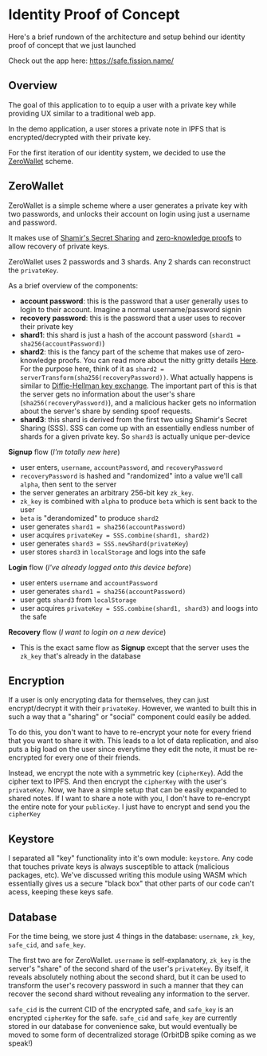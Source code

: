 # Identity Proof of Concept

Here's a brief rundown of the architecture and setup behind our identity proof of concept that we just launched 

Check out the app here: https://safe.fission.name/

## Overview
The goal of this application to to equip a user with a private key while providing UX similar to a traditional web app. 

In the demo application, a user stores a private note in IPFS that is encrypted/decrypted with their private key.

For the first iteration of our identity system, we decided to use the [ZeroWallet](http://zerowallet.me/) scheme. 

## ZeroWallet
ZeroWallet is a simple scheme where a user generates a private key with two passwords, and unlocks their account on login using just a username and password.

It makes use of [Shamir's Secret Sharing](https://en.wikipedia.org/wiki/Shamir%27s_Secret_Sharing) and [zero-knowledge proofs](https://en.wikipedia.org/wiki/Zero-knowledge_proof) to allow recovery of private keys.

ZeroWallet uses 2 passwords and 3 shards. Any 2 shards can reconstruct the `privateKey`.

As a brief overview of the components:
- **account password**: this is the password that a user generally uses to login to their account. Imagine a normal username/password signin
- **recovery password**: this is the password that a user uses to recover their private key
- **shard1**: this shard is just a hash of the account password (`shard1 = sha256(accountPassword)`)
- **shard2**: this is the fancy part of the scheme that makes use of zero-knowledge proofs. You can read more about the nitty gritty details [Here](https://medium.com/@amanladia1/zerowallet-a-zkp-based-wallet-authentication-mechanism-9871dcca0a01). For the purpose here, think of it as `shard2 = serverTransform(sha256(recoveryPassword))`. What actually happens is similar to [Diffie-Hellman key exchange](https://en.wikipedia.org/wiki/Diffie%E2%80%93Hellman_key_exchange). The important part of this is that the server gets no information about the user's share (`sha256(recoveryPassword)`), and a malicious hacker gets no information about the server's share by sending spoof requests.
- **shard3**: this shard is derived from the first two using Shamir's Secret Sharing (SSS). SSS can come up with an essentially endless number of shards for a given private key. So `shard3` is actually unique per-device

**Signup** flow (_I'm totally new here_)
- user enters, `username`, `accountPassword`, and `recoveryPassword`
- `recoveryPassword` is hashed and "randomized" into a value we'll call `alpha`, then sent to the server
- the server generates an arbitrary 256-bit key `zk_key`. 
- `zk_key` is combined with `alpha` to produce `beta` which is sent back to the user
- `beta` is "derandomized" to produce `shard2`
- user generates `shard1 = sha256(accountPassword)`
- user acquires `privateKey = SSS.combine(shard1, shard2)`
- user generates `shard3 = SSS.newShard(privateKey`)
- user stores `shard3` in `localStorage` and logs into the safe

**Login** flow (_I've already logged onto this device before_)
- user enters `username` and `accountPassword`
- user generates `shard1 = sha256(accountPassword)`
- user gets `shard3` from `localStorage`
- user acquires `privateKey = SSS.combine(shard1, shard3)` and loogs into the safe

**Recovery** flow (_I want to login on a new device_)
- This is the exact same flow as **Signup** except that the server uses the `zk_key` that's already in the database

## Encryption
If a user is only encrypting data for themselves, they can just encrypt/decrypt it with their `privateKey`. However, we wanted to built this in such a way that a "sharing" or "social" component could easily be added.

To do this, you don't want to have to re-encrypt your note for every friend that you want to share it with. This leads to a lot of data replication, and also puts a big load on the user since everytime they edit the note, it must be re-encrypted for every one of their friends.

Instead, we encrypt the note with a symmetric key (`cipherKey`). Add the cipher text to IPFS. And then encrypt the `cipherKey` with the user's `privateKey`. Now, we have a simple setup that can be easily expanded to shared notes. If I want to share a note with you, I don't have to re-encrypt the entire note for your `publicKey`. I just have to encrypt and send you the `cipherKey`

## Keystore
I separated all "key" functionality into it's own module: `keystore`. Any code that touches private keys is always susceptible to attack (malicious packages, etc). We've discussed writing this module using WASM which essentially gives us a secure "black box" that other parts of our code can't acess, keeping these keys safe.

## Database
For the time being, we store just 4 things in the database: `username`, `zk_key`, `safe_cid`, and `safe_key`.

The first two are for ZeroWallet. `username` is self-explanatory, `zk_key` is the server's "share" of the second shard of the user's `privateKey`. By itself, it reveals absolutely nothing about the second shard, but it can be used to transform the user's recovery password in such a manner that they can recover the second shard without revealing any information to the server.

`safe_cid` is the current CID of the encrypted safe, and `safe_key` is an encrypted `cipherKey` for the safe. `safe_cid` and `safe_key` are currently stored in our database for convenience sake, but would eventually be moved to some form of decentralized storage (OrbitDB spike coming as we speak!)

